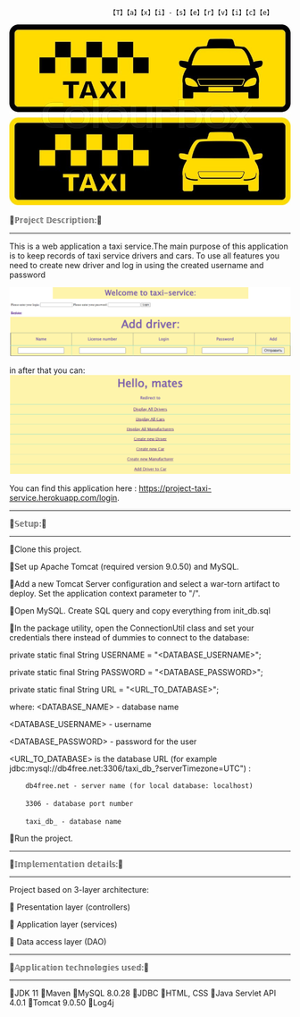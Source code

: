                              【T】【a】【x】【i】-【s】【e】【r】【v】【i】【c】【e】

![img_2.png](img_2.png)

🚖ℙ𝕣𝕠𝕛𝕖𝕔𝕥 𝔻𝕖𝕤𝕔𝕣𝕚𝕡𝕥𝕚𝕠𝕟:🚖
_______________________________________________
This is a web application a taxi service.The main purpose of this application is to keep records of taxi service drivers and cars.
To use all features you need to create new driver and log in using the created username and password

![img.png](img.png)
![img_4.png](img_4.png)

in after that you can:
![img_3.png](img_3.png)

You can find this application here : https://project-taxi-service.herokuapp.com/login.
_______________________________________
🚖𝕊𝕖𝕥𝕦𝕡:🚖
_______________________________________

🔸Clone this project.

🔸Set up Apache Tomcat (required version 9.0.50) and MySQL.

🔸Add a new Tomcat Server configuration and select a war-torn artifact to deploy. Set the application context parameter to "/".

🔸Open MySQL. Create SQL query and copy everything from init_db.sql

🔸In the package utility, open the ConnectionUtil class and set your credentials there instead of dummies to connect to the database:

private static final String USERNAME = "<DATABASE_USERNAME>";

private static final String PASSWORD = "<DATABASE_PASSWORD>";

private static final String URL = "<URL_TO_DATABASE>";

where:
   <DATABASE_NAME> - database name
   
   <DATABASE_USERNAME> - username
   
   <DATABASE_PASSWORD> - password for the user
   
   <URL_TO_DATABASE> is the database URL (for example jdbc:mysql://db4free.net:3306/taxi_db_?serverTimezone=UTC") :
   
        db4free.net - server name (for local database: localhost)
        
        3306 - database port number
        
        taxi_db_ - database name
        
🔸Run the project.

---------------------------------------
🚖𝕀𝕞𝕡𝕝𝕖𝕞𝕖𝕟𝕥𝕒𝕥𝕚𝕠𝕟 𝕕𝕖𝕥𝕒𝕚𝕝𝕤:🚖
________________________________________
Project based on 3-layer architecture:

🔸 Presentation layer (controllers)

🔸 Application layer (services)

🔸 Data access layer (DAO)
___________________________________________
🚖𝔸𝕡𝕡𝕝𝕚𝕔𝕒𝕥𝕚𝕠𝕟 𝕥𝕖𝕔𝕙𝕟𝕠𝕝𝕠𝕘𝕚𝕖𝕤 𝕦𝕤𝕖𝕕:🚖
___________________________________________
🔸JDK 11 🔸Maven 🔸MySQL 8.0.28 🔸JDBC 🔸HTML, CSS 🔸Java Servlet API 4.0.1 🔸Tomcat 9.0.50 🔸Log4j 

